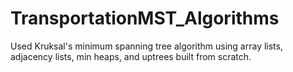 # TransportationMST_Algorithms

Used Kruksal's minimum spanning tree algorithm using array lists, adjacency lists, min heaps, and uptrees built from scratch.
